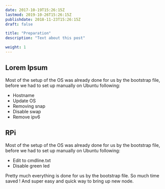 ```yaml
---
date: 2017-10-19T15:26:15Z
lastmod: 2019-10-26T15:26:15Z
publishdate: 2018-11-23T15:26:15Z
draft: false

title: "Preparation"
description: "Text about this post"

weight: 1
---
```


## Lorem Ipsum

Most of the setup of the OS was already done for us by the bootstrap file, before we had to set up manually on Ubuntu following:

- Hostname
- Update OS
- Removing snap
- Disable swap
- Remove ipv6

## RPi

Most of the setup of the OS was already done for us by the bootstrap file, before we had to set up manually on Ubuntu following:

- Edit to cmdline.txt
- Disable green led

Pretty much everything is done for us by the bootstrap file. So much time saved ! And super easy and quick way to bring up new node.
